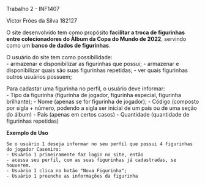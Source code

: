 Trabalho 2 - INF1407

Victor Fróes da Silva
182127

O site desenvolvido tem como propósito **facilitar a troca de figurinhas entre colecionadores do Àlbum da Copa do Mundo de 2022**, servindo como um **banco de dados de figurinhas**.

O usuário do site tem como possibilidade:<br/>
    - armazenar e disponibilizar as figurinhas que possuí;
    - armazenar e disponibilizar quais são suas figurinhas repetidas;
    - ver quais figurinhas outros usuários possuem;

Para cadastar uma figurinha no perfil, o usuário deve informar:<br/>
    - Tipo da figurinha (figurinha de jogador, figurinha especial, figurinha brilhante);
    - Nome (apenas se for figurinha de jogador);
    - Código (composto por sigla + número, podendo a sigla ser inicial de um país ou de uma seção do álbum)
    - País (apenas em certos casos)
    - Quantidade (quantidade de figurinhas repetidas)

**Exemplo de Uso**

    Se o usuário 1 deseja informar no seu perfil que possui 4 figurinhas do jogador Casemiro:
    - Usuário 1 primeiramente faz login no site, então
    - acessa seu perfil, com as suas figurinhas já cadastradas, se houverem.
    - Usuário 1 clica no botão "Nova Figurinha";
    - Usuário 1 preenche as informações da figurinha